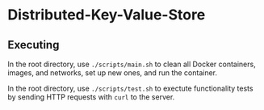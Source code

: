 # Distributed-Key-Value-Store

## Executing
In the root directory, use ``./scripts/main.sh`` to clean all Docker containers, images, and networks, set up new ones, and run the container.

In the root directory, use ``./scripts/test.sh`` to exectute functionality tests by sending HTTP requests with ``curl`` to the server.